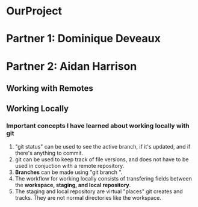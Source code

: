# OurProject
# Partner 1: Dominique Deveaux 
# Partner 2: Aidan Harrison
## Working with Remotes
## Working Locally
### Important concepts I have learned about working locally with git
1. "git status" can be used to see the active branch, if it's updated, and if there's anything to commit.
2. git can be used to keep track of file versions, and does not have to be used in conjuction with a remote repository.
3. **Branches** can be made using "git branch <branch name>".
4. The workflow for working locally consists of transfering fields between the **workspace, staging, and local repository**.
5. The staging and local repository are virtual "places" git creates and tracks. They are not normal directories like the workspace. 

